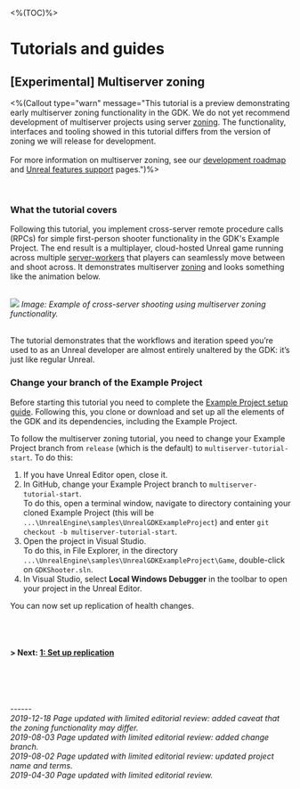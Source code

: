 <%(TOC)%>
# Tutorials and guides
## \[Experimental\] Multiserver zoning
<%(Callout type="warn" message="This tutorial is a preview demonstrating early multiserver zoning functionality in the GDK. We do not yet recommend development of multiserver projects using server [zoning]({{urlRoot}}/content/glossary#worker). The functionality, interfaces and tooling showed in this tutorial differs from the version of zoning we will release for development. </br></br>
For more information on multiserver zoning, see our [development roadmap](https://github.com/spatialos/UnrealGDK/projects/1) and [Unreal features support]({{urlRoot}}/unreal-features-support) pages.")%>	

<br/>

### What the tutorial covers



Following this tutorial, you implement cross-server remote procedure calls (RPCs) for simple first-person shooter functionality in the GDK's Example Project. The end result is a multiplayer, cloud-hosted Unreal game running across multiple [server-workers]({{urlRoot}}/content/glossary#server-workers) that players can seamlessly move between and shoot across. It demonstrates multiserver [zoning]({{urlRoot}}/content/glossary##zoning) and looks something like the animation below.</br></br>

![]({{assetRoot}}assets/tutorial/cross-server-shooting.gif)
_Image: Example of cross-server shooting using multiserver zoning functionality._ </br></br>

The tutorial demonstrates that the workflows and iteration speed you’re used to as an Unreal developer are almost entirely unaltered by the GDK: it’s just like regular Unreal.

### Change your branch of the Example Project 

Before starting this tutorial you need to complete the [Example Project setup guide]({{urlRoot}}/content/get-started/example-project/exampleproject-intro). Following this, you clone or download and set up all the elements of the GDK and its dependencies, including the Example Project.

To follow the multiserver zoning tutorial, you need to change your Example Project branch from `release` (which is the default) to `multiserver-tutorial-start`. To do this:

1. If you have Unreal Editor open, close it.
2. In GitHub, change your Example Project branch to `multiserver-tutorial-start`.</br>
To do this, open a terminal window, navigate to directory containing your cloned Example Project (this will be    `...\UnrealEngine\samples\UnrealGDKExampleProject`) and enter `git checkout -b multiserver-tutorial-start`.
3. Open the project in Visual Studio.</br>
To do this, in File Explorer, in the directory `...\UnrealEngine\samples\UnrealGDKExampleProject\Game`, double-click on `GDKShooter.sln`.
4. In Visual Studio, select **Local Windows Debugger** in the toolbar to open your project in the Unreal Editor.

You can now set up replication of health changes. 

</br>
</br>

#### **> Next:** [1: Set up replication]({{urlRoot}}/content/tutorials/multiserver-shooter/tutorial-multiserver-healthchanges)


<br/>
<br/>


<br/>------<br/>
_2019-12-18 Page updated with limited editorial review: added caveat that the zoning functionality may differ._</br>
_2019-08-03 Page updated with limited editorial review: added change branch._</br>
_2019-08-02 Page updated with limited editorial review: updated project name and terms._</br>
_2019-04-30 Page updated with limited editorial review._
